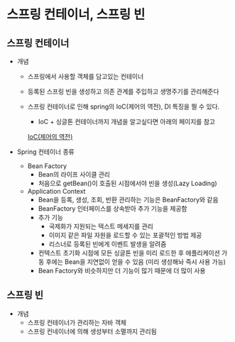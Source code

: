 # 스프링 컨테이너, 스프링 빈

## 스프링 컨테이너

- 개념
    - 스프링에서 사용할 객체를 담고있는 컨테이너
    - 등록된 스프링 빈을 생성하고 의존 관계를 주입하고 생명주기를 관리해준다
    - 스프링 컨테이너로 인해 spring의 IoC(제어의 역전), DI 특징을 띌 수 있다.
        - IoC + 싱글톤 컨테이너까지 개념을 알고싶다면 아래의 페이지를 참고

      [IoC(제어의 역전)](https://www.notion.so/IoC-c63b2b9902044faeb071f528092f309b)


- Spring 컨테이너 종류
    - Bean Factory
        - Bean의 라이프 사이클 관리
        - 처음으로 getBean()이 호출된 시점에서야 빈을 생성(Lazy Loading)
    - Application Context
        - Bean을 등록, 생성, 조회, 반환 관리하는 기능은 BeanFactory와 같음
        - BeanFactory 인터페이스를 상속받아 추가 기능을 제공함
        - 추가 기능
            - 국제화가 지원되는 텍스트 메세지를 관리
            - 이미지 같은 파일 자원을 로드할 수 있는 포괄적인 방법 제공
            - 리스너로 등록된 빈에게 이벤트 발생을 알려줌
        - 컨텍스트 초기화 시점에 모든 싱글톤 빈을 미리 로드한 후 애플리케이션 가동 후에는 Bean을 지연없이 얻을 수 있음 (미리 생성해놔 즉시 사용 가능)
        - Bean Factory와 비슷하지만 더 기능이 많기 때문에 더 많이 사용

## 스프링 빈

- 개념
    - 스프링 컨테이너가 관리하는 자바 객체
    - 스프링 컨네이너에 의해 생성부터 소멸까지 관리됨